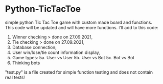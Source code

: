 # Python-TicTacToe
simple python Tic Tac Toe game with custom made board and functions.
This code will be updated and will have more functions.
I'll add to this code:
1. Winner checking > done on 27.09.2021,
2. Tie checking > done on 27.09.2021,
3. Database connection,
4. User win/lose/tie count information display,
5. Game types:
  5a. User vs User
  5b. User vs Bot
  5c. Bot vs Bot
6. Thinking bots

"test.py" is a file created for simple function testing and does not contain real tests!
